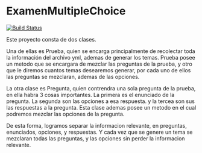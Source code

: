 # ExamenMultipleChoice

[![Build Status](https://travis-ci.org/MarianelaClara/ExamenMultipleChoice.svg?branch=master)](https://travis-ci.org/MarianelaClara/ExamenMultipleChoice)

Este proyecto consta de dos clases.

Una de ellas es Prueba, quien se encarga principalmente de recolectar toda la información del archivo yml, ademas de generar los temas. Prueba posee un metodo que se encargara de mezclar las preguntas de la prueba, y otro que le diremos cuantos temas desearemos generar, por cada uno de ellos las preguntas se mezclaran, ademas de las opciones.

La otra clase es Pregunta, quien contrendra una sola pregunta de la prueba, en ella habra 3 cosas importantes. La primera es el enunciado de la pregunta. La segunda son las opciones a esa respuesta. y la tercea son sus las respuestas a la pregunta. 
Esta clase ademas posee un metodo en el cual podremos mezclar las opciones de la pregunta.

De esta forma, logramos separar la informacion relevante, en preguntas, enunciados, opciones, y respuestas. Y cada vez que se genere un tema se mezclaran todas las preguntas, y las opciones sin perder la informacion relevante.